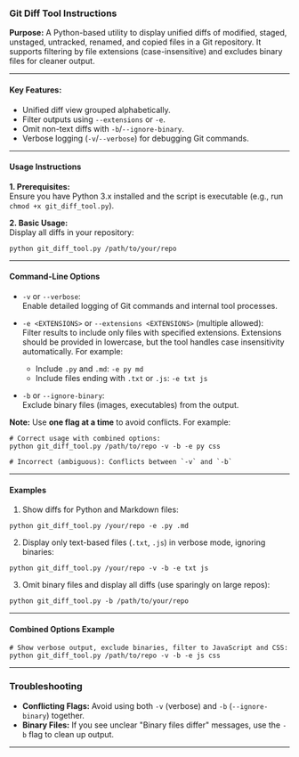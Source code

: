 ### **Git Diff Tool Instructions**

**Purpose:** 
A Python-based utility to display unified diffs of modified, staged, unstaged, untracked, renamed, and copied files in a Git repository. 
It supports filtering by file extensions (case-insensitive) and excludes binary files for cleaner output.

---

#### **Key Features:**
- Unified diff view grouped alphabetically.
- Filter outputs using `--extensions` or `-e`.
- Omit non-text diffs with `-b`/`--ignore-binary`.
- Verbose logging (`-v`/`--verbose`) for debugging Git commands.

---

#### **Usage Instructions**

**1. Prerequisites:**  
Ensure you have Python 3.x installed and the script is executable (e.g., run `chmod +x git_diff_tool.py`).  

**2. Basic Usage:**  
Display all diffs in your repository:  
```mbash
python git_diff_tool.py /path/to/your/repo
```

---

#### **Command-Line Options**

- `-v` or `--verbose`:  
  Enable detailed logging of Git commands and internal tool processes.

- `-e <EXTENSIONS>` or `--extensions <EXTENSIONS>` (multiple allowed):  
  Filter results to include only files with specified extensions. Extensions should be provided in lowercase, but the tool handles case insensitivity automatically. For example:  
  - Include `.py` and `.md`: `-e py md`  
  - Include files ending with `.txt` or `.js`: `-e txt js`

- `-b` or `--ignore-binary`:  
  Exclude binary files (images, executables) from the output.

**Note:** Use **one flag at a time** to avoid conflicts. For example:  
```mbash
# Correct usage with combined options:
python git_diff_tool.py /path/to/repo -v -b -e py css

# Incorrect (ambiguous): Conflicts between `-v` and `-b`
```

---

#### **Examples**

1. Show diffs for Python and Markdown files:  
```mbash
python git_diff_tool.py /your/repo -e .py .md
```

2. Display only text-based files (`.txt`, `.js`) in verbose mode, ignoring binaries:  
```mbash
python git_diff_tool.py /your/repo -v -b -e txt js
```

3. Omit binary files and display all diffs (use sparingly on large repos):  
```mbash
python git_diff_tool.py -b /path/to/your/repo
```

---

#### **Combined Options Example**  
```mbash
# Show verbose output, exclude binaries, filter to JavaScript and CSS:
python git_diff_tool.py /path/to/repo -v -b -e js css
```

---

### **Troubleshooting**
- **Conflicting Flags:** Avoid using both `-v` (verbose) and `-b` (`--ignore-binary`) together.
- **Binary Files:** If you see unclear "Binary files differ" messages, use the `-b` flag to clean up output.

---